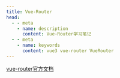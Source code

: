 ```yaml
---
title: Vue-Router
head:
  - - meta
    - name: description
      content: Vue-Router学习笔记
  - - meta
    - name: keywords
      content: vue3 vue-router VueRouter
---
```


[vue-router官方文档](https://router.vuejs.org/zh/)
